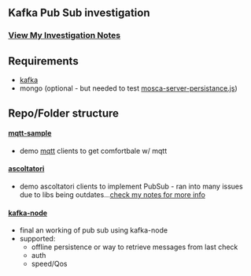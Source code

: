 ## Kafka Pub Sub investigation


### [View My Investigation Notes](https://docs.google.com/document/d/1bZTmptNwvpv9Y_OMYtILUUnGrD8rsJ3rvbO0nA9bRDA/edit?usp=sharing)

## Requirements
* [kafka](https://github.com/wurstmeister/kafka-docker)
* mongo (optional - but needed to test [mosca-server-persistance.js](https://github.com/User1m/kafka-pub-sub-investigation/blob/master/1-ascoltatori/mosca-server-persistance.js))

## Repo/Folder structure


#### [mqtt-sample](https://github.com/mqttjs/MQTT.js)

* demo [mqtt](https://github.com/mqttjs/MQTT.js) clients to get comfortbale w/ mqtt

#### [ascoltatori](https://github.com/mcollina/ascoltatori)

* demo ascoltatori clients to implement PubSub - ran into many issues due to libs being outdates...[check my notes for more info](https://docs.google.com/document/d/1bZTmptNwvpv9Y_OMYtILUUnGrD8rsJ3rvbO0nA9bRDA/edit?usp=sharing)

#### [kafka-node](https://github.com/SOHU-Co/kafka-node)

* final an working of pub sub using kafka-node
* supported:
	* offline persistence or way to retrieve messages from last check
	* auth
	* speed/Qos


